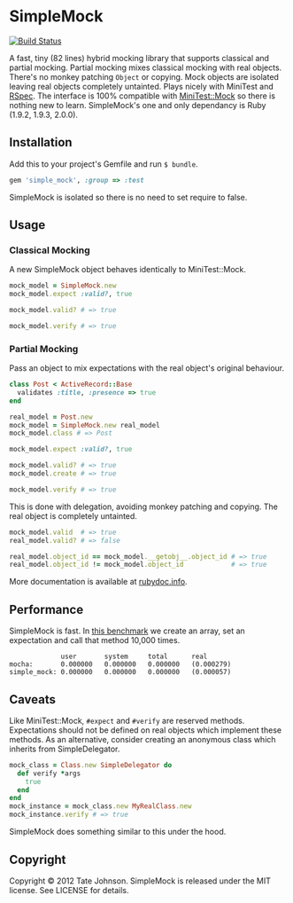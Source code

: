 # SimpleMock

[![Build Status](https://secure.travis-ci.org/tatey/simple_mock.png?branch=master)](http://travis-ci.org/tatey/simple_mock)

A fast, tiny (82 lines) hybrid mocking library that supports classical and partial mocking. Partial mocking mixes classical mocking with real objects. There's no monkey patching `Object` or copying. Mock objects are isolated leaving real objects completely untainted. Plays nicely with MiniTest and [RSpec](http://rspec.info/). The interface is 100% compatible with [MiniTest::Mock](https://github.com/seattlerb/minitest) so there is nothing new to learn. SimpleMock's one and only dependancy is Ruby (1.9.2, 1.9.3, 2.0.0).

## Installation

Add this to your project's Gemfile and run `$ bundle`.

``` ruby
gem 'simple_mock', :group => :test
```

SimpleMock is isolated so there is no need to set require to false.

## Usage

### Classical Mocking

A new SimpleMock object behaves identically to MiniTest::Mock.

``` ruby
mock_model = SimpleMock.new
mock_model.expect :valid?, true

mock_model.valid? # => true

mock_model.verify # => true
```

### Partial Mocking

Pass an object to mix expectations with the real object's original behaviour.

``` ruby
class Post < ActiveRecord::Base
  validates :title, :presence => true
end

real_model = Post.new
mock_model = SimpleMock.new real_model
mock_model.class # => Post

mock_model.expect :valid?, true

mock_model.valid? # => true
mock_model.create # => true

mock_model.verify # => true
```

This is done with delegation, avoiding monkey patching and copying. The real object is completely untainted.

``` ruby
mock_model.valid  # => true
real_model.valid? # => false

real_model.object_id == mock_model.__getobj__.object_id # => true
real_model.object_id != mock_model.object_id            # => true
```

More documentation is available at [rubydoc.info](http://rubydoc.info/gems/simple_mock/frames).

## Performance

SimpleMock is fast. In [this benchmark](https://gist.github.com/1871840) we create an array, set an expectation and call that method 10,000 times.

``` plain
             user       system     total      real
mocha:       0.000000   0.000000   0.000000   (0.000279)
simple_mock: 0.000000   0.000000   0.000000   (0.000057)
```

## Caveats

Like MiniTest::Mock, `#expect` and `#verify` are reserved methods. Expectations should not be defined on real objects which implement these methods. As an alternative, consider creating an anonymous class which inherits from SimpleDelegator.

``` ruby
mock_class = Class.new SimpleDelegator do
  def verify *args
    true
  end
end
mock_instance = mock_class.new MyRealClass.new
mock_instance.verify # => true
```

SimpleMock does something similar to this under the hood.

## Copyright

Copyright © 2012 Tate Johnson. SimpleMock is released under the MIT license. See LICENSE for details.
